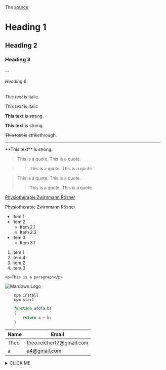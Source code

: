 The [source](https://google.github.io/styleguide/docguide/style.html).

<!--headings-->
# Heading 1
## Heading 2
### Heading 3
...
###### Heading 6

<!--italics-->
*This text* is italic

_This text_ is italic

<!--strong-->
**This text** is strong.

__This text__ is strong.

<!--strikethrough-->
~~This text is~~ strikethrough.

<!--horizontal rule-->
___

<!--escapeing character interpretation use backwards shlash-->
\*\*This text\*\* is strong.

<!-- Blockquote -->
> This is a quote.
This is a quote.

>> This is a quote.
This is a quote.

> This is a quote.
This is a quote.
>> This is a quote.
This is a quote.

<!--Links-->
[Physiotherapie Zwirnmann Rösner](http:www.zr-physio-ndh.de)

[Physiotherapie Zwirnmann Rösner](http:www.zr-physio-ndh.de "Visit Website")


<!--unordered list-->
* Item 1
* Item 2
	* Item 2.1
	* Item 2.2
* Item 3
	* Item 3.1

<!--ordered list-->
1. item 1
1. item 4
1. item 2
1. item 3

<!--inline code block-->
`<p>This is a paragraph</p>`

<!--images-->
![Mardown Logo](https://markdown-here.com/img/icon256.png)

<!--Github markdown-->

<!--code blocks, defining language gives language specific code highlighting-->
```BATCH
	npm install
	npm start
```
```javascript
	function add(a,b)
	{
		return a + b;
	}
```

<!--tables-->
|Name|Email|
|-|-|
|Theo|theo.reichert7@gmail.com|
|a|a4@gmail.com|


<details><summary>CLICK ME</summary>
<p>

#### yes, even hidden code blocks!

```python
print("hello world!")
```

</p>
</details>